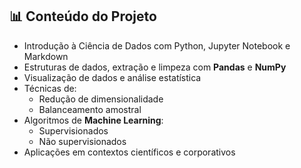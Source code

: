 ## 📊 Conteúdo do Projeto

- Introdução à Ciência de Dados com Python, Jupyter Notebook e Markdown  
- Estruturas de dados, extração e limpeza com **Pandas** e **NumPy**  
- Visualização de dados e análise estatística  
- Técnicas de:
  - Redução de dimensionalidade  
  - Balanceamento amostral  
- Algoritmos de **Machine Learning**:
  - Supervisionados  
  - Não supervisionados  
- Aplicações em contextos científicos e corporativos
